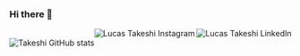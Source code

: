 ### Hi there 👋

<a href="https://www.linkedin.com/in/takeshi-lucas/">
  <img align="right" alt="Lucas Takeshi LinkedIn" src="https://img.shields.io/badge/-Takeshi-8257E5?style=flat&logo=Linkedin&logoColor=white" />
</a>
<a href="https://www.instagram.com/_lucasarakaki/">
  <img align="right" alt="Lucas Takeshi Instagram" src="https://img.shields.io/badge/-Takeshi-8257E5?style=Instagram&flat&logo=instagram&logoColor=white" />
</a>

![Takeshi GitHub stats](https://github-readme-stats.vercel.app/api?username=lucasarakaki&show_icons=true&theme=tokyonight) 
